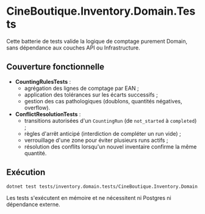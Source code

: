 # CineBoutique.Inventory.Domain.Tests

Cette batterie de tests valide la logique de comptage purement Domain, sans dépendance aux couches API ou Infrastructure.

## Couverture fonctionnelle

- **CountingRulesTests** :
  - agrégation des lignes de comptage par EAN ;
  - application des tolérances sur les écarts successifs ;
  - gestion des cas pathologiques (doublons, quantités négatives, overflow).
- **ConflictResolutionTests** :
  - transitions autorisées d'un `CountingRun` (de `not_started` à `completed`) ;
  - règles d'arrêt anticipé (interdiction de compléter un run vide) ;
  - verrouillage d'une zone pour éviter plusieurs runs actifs ;
  - résolution des conflits lorsqu'un nouvel inventaire confirme la même quantité.

## Exécution

```bash
dotnet test tests/inventory.domain.tests/CineBoutique.Inventory.Domain.Tests.csproj
```

Les tests s'exécutent en mémoire et ne nécessitent ni Postgres ni dépendance externe.

